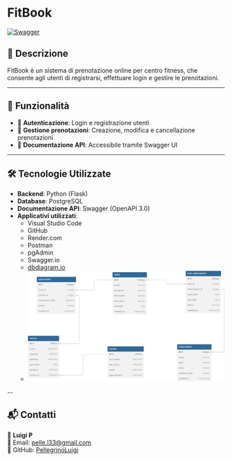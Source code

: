 # FitBook

[![Swagger](https://img.shields.io/badge/docs-Swagger-blue)](https://pellegrinoluigi.github.io/FitBook)




## 📌 Descrizione
FitBook è un sistema di prenotazione online per centro fitness, che consente agli utenti di registrarsi, effettuare login e gestire le prenotazioni.

---

## 🚀 Funzionalità
- 🔑 **Autenticazione**: Login e registrazione utenti
- 📅 **Gestione prenotazioni**: Creazione, modifica e cancellazione prenotazioni
- 📄 **Documentazione API**: Accessibile tramite Swagger UI

---

## 🛠️ Tecnologie Utilizzate
- **Backend**: Python (Flask)
- **Database**: PostgreSQL 
- **Documentazione API**: Swagger (OpenAPI 3.0)
- **Applicativi utilizzati**:
  - Visual Studio Code
  - GitHub
  - Render.com
  - Postman
  - pgAdmin
  - Swagger.io
  - [dbdiagram.io](https://dbdiagram.io/d/FitBook-Diagram-6798b7b5263d6cf9a046ced8)
  - ![Descrizione del Diagramma](docs/FitBook%20Diagram.svg)
    

--
## 📬 Contatti
👤 **Luigi P**  
📧 Email: [pelle.l33@gmail.com](mailto:pelle.l33@gmail.com)  
🔗 GitHub: [PellegrinoLuigi](https://github.com/PellegrinoLuigi)

